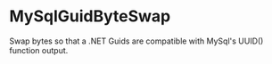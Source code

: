 # MySqlGuidByteSwap
Swap bytes so that a .NET Guids are compatible with MySql's UUID() function output.
